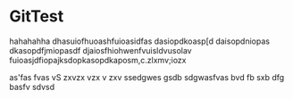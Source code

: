 # GitTest
hahahahha
dhasuiofhuoashfuioasidfas
dasiopdkoasp[d
daisopdniopas
dkasopdfjmiopasdf
djaiosfhiohwenfvuisldvusolav
fuioasjdfiopajksdopkasopdkaposm,c.zlxmv;iozx

as'fas
fvas
vS
zxvzx
vzx
v
zxv
ssedgwes
gsdb
sdgwasfvas
bvd
fb
sxb 
dfg
basfv
sdvsd
